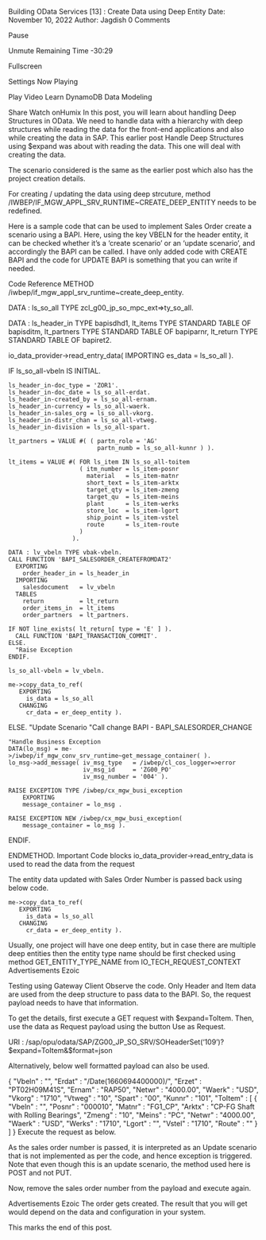 Building OData Services [13] : Create Data using Deep Entity
Date: November 10, 2022
Author: Jagdish
0 Comments


Pause

Unmute
Remaining Time -30:29

Fullscreen

Settings
Now Playing

Play Video
Learn DynamoDB Data Modeling

Share
Watch onHumix
In this post, you will learn about handling Deep Structures in OData. We need to handle data with a hierarchy with deep structures while reading the data for the front-end applications and also while creating the data in SAP. This earlier post Handle Deep Structures using $expand was about with reading the data. This one will deal with creating the data.

The scenario considered is the same as the earlier post which also has the project creation details.


For creating / updating the data using deep strcuture, method /IWBEP/IF_MGW_APPL_SRV_RUNTIME~CREATE_DEEP_ENTITY needs to be redefined.


Here is a sample code that can be used to implement Sales Order create a scenario using a BAPI. Here, using the key VBELN for the header entity, it can be checked whether it’s a ‘create scenario’ or an ‘update scenario’, and accordingly the BAPI can be called. I have only added code with CREATE BAPI and the code for UPDATE BAPI is something that you can write if needed.

Code Reference
METHOD /iwbep/if_mgw_appl_srv_runtime~create_deep_entity.

  DATA : ls_so_all TYPE zcl_g00_jp_so_mpc_ext=>ty_so_all.

  DATA : ls_header_in TYPE bapisdhd1,
         lt_items     TYPE STANDARD TABLE OF bapisditm,
         lt_partners  TYPE STANDARD TABLE OF bapiparnr,
         lt_return    TYPE STANDARD TABLE OF bapiret2.

  io_data_provider->read_entry_data( IMPORTING es_data = ls_so_all ).

  IF ls_so_all-vbeln IS INITIAL.

    ls_header_in-doc_type = 'ZOR1'.
    ls_header_in-doc_date = ls_so_all-erdat.
    ls_header_in-created_by = ls_so_all-ernam.
    ls_header_in-currency = ls_so_all-waerk.
    ls_header_in-sales_org = ls_so_all-vkorg.
    ls_header_in-distr_chan = ls_so_all-vtweg.
    ls_header_in-division = ls_so_all-spart.

    lt_partners = VALUE #( ( partn_role = 'AG'
                             partn_numb = ls_so_all-kunnr ) ).

    lt_items = VALUE #( FOR ls_item IN ls_so_all-toitem
                        ( itm_number = ls_item-posnr
                          material   = ls_item-matnr
                          short_text = ls_item-arktx
                          target_qty = ls_item-zmeng
                          target_qu  = ls_item-meins
                          plant      = ls_item-werks
                          store_loc  = ls_item-lgort
                          ship_point = ls_item-vstel
                          route      = ls_item-route
                        )
                      ).

    DATA : lv_vbeln TYPE vbak-vbeln.
    CALL FUNCTION 'BAPI_SALESORDER_CREATEFROMDAT2'
      EXPORTING
        order_header_in = ls_header_in
      IMPORTING
        salesdocument   = lv_vbeln
      TABLES
        return          = lt_return
        order_items_in  = lt_items
        order_partners  = lt_partners.

    IF NOT line_exists( lt_return[ type = 'E' ] ).
      CALL FUNCTION 'BAPI_TRANSACTION_COMMIT'.
    ELSE.
      "Raise Exception
    ENDIF.

    ls_so_all-vbeln = lv_vbeln.

    me->copy_data_to_ref(
       EXPORTING
         is_data = ls_so_all
       CHANGING
         cr_data = er_deep_entity ).

  ELSE.
    "Update Scenario
    "Call change BAPI - BAPI_SALESORDER_CHANGE

    "Handle Business Exception
    DATA(lo_msg) = me->/iwbep/if_mgw_conv_srv_runtime~get_message_container( ).
    lo_msg->add_message( iv_msg_type   = /iwbep/cl_cos_logger=>error
                         iv_msg_id     = 'ZG00_PO'
                         iv_msg_number = '004' ).

    RAISE EXCEPTION TYPE /iwbep/cx_mgw_busi_exception
        EXPORTING
        message_container = lo_msg .

    RAISE EXCEPTION NEW /iwbep/cx_mgw_busi_exception(
        message_container = lo_msg ).

  ENDIF.

ENDMETHOD.
Important Code blocks
io_data_provider->read_entry_data is used to read the data from the request

The entity data updated with Sales Order Number is passed back using below code.

    me->copy_data_to_ref(
       EXPORTING
         is_data = ls_so_all
       CHANGING
         cr_data = er_deep_entity ).
Usually, one project will have one deep entity, but in case there are multiple deep entities then the entity type name should be first checked using method GET_ENTITY_TYPE_NAME from IO_TECH_REQUEST_CONTEXT
Advertisements
Ezoic

Testing using Gateway Client
Observe the code. Only Header and Item data are used from the deep structure to pass data to the BAPI. So, the request payload needs to have that information.

To get the details, first execute a GET request with $expand=ToItem. Then, use the data as Request payload using the button Use as Request.

URI : /sap/opu/odata/SAP/ZG00_JP_SO_SRV/SOHeaderSet(‘109’)?$expand=ToItem&$format=json


Alternatively, below well formatted payload can also be used.

{
  "Vbeln" : "",
  "Erdat" : "\/Date(1660694400000)\/",
  "Erzet" : "PT02H09M41S",
  "Ernam" : "RAP50",
  "Netwr" : "4000.00",
  "Waerk" : "USD",
  "Vkorg" : "1710",
  "Vtweg" : "10",
  "Spart" : "00",
  "Kunnr" : "101",
  "ToItem" : [
    {
      "Vbeln" : "",
      "Posnr" : "000010",
      "Matnr" : "FG1_CP",
      "Arktx" : "CP-FG Shaft with Rolling Bearings",
      "Zmeng" : "10",
      "Meins" : "PC",
      "Netwr" : "4000.00",
      "Waerk" : "USD",
      "Werks" : "1710",
      "Lgort" : "",
      "Vstel" : "1710",
      "Route" : ""
    }
  ]
}
Execute the request as below.


As the sales order number is passed, it is interpreted as an Update scenario that is not implemented as per the code, and hence exception is triggered. Note that even though this is an update scenario, the method used here is POST and not PUT.


Now, remove the sales order number from the payload and execute again.


Advertisements
Ezoic
The order gets created. The result that you will get would depend on the data and configuration in your system.



This marks the end of this post.